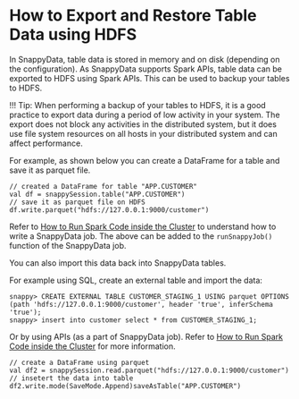 # How to Export and Restore Table Data using HDFS

In SnappyData, table data is stored in memory and on disk (depending on the configuration). As SnappyData supports Spark APIs, table data can be exported to HDFS using Spark APIs. This can be used to backup your tables to HDFS. 

!!! Tip:
	When performing a backup of your tables to HDFS, it is a good practice to export data during a period of low activity in your system. The export does not block any activities in the distributed system, but it does use file system resources on all hosts in your distributed system and can affect performance.

For example, as shown below you can create a DataFrame for a table and save it as parquet file.

```no-highlight
// created a DataFrame for table "APP.CUSTOMER"
val df = snappySession.table("APP.CUSTOMER")
// save it as parquet file on HDFS
df.write.parquet("hdfs://127.0.0.1:9000/customer")
```

Refer to [How to Run Spark Code inside the Cluster](run_spark_job_inside_cluster.md) to understand how to write a SnappyData job. The above can be added to the `runSnappyJob()` function of the SnappyData job.

You can also import this data back into SnappyData tables.

For example using SQL, create an external table and import the data:

```no-highlight
snappy> CREATE EXTERNAL TABLE CUSTOMER_STAGING_1 USING parquet OPTIONS (path 'hdfs://127.0.0.1:9000/customer', header 'true', inferSchema 'true');
snappy> insert into customer select * from CUSTOMER_STAGING_1;
```

Or by using APIs (as a part of SnappyData job). Refer to [How to Run Spark Code inside the Cluster](run_spark_job_inside_cluster.md) for more information. 

```no-highlight
// create a DataFrame using parquet 
val df2 = snappySession.read.parquet("hdfs://127.0.0.1:9000/customer")
// insetert the data into table
df2.write.mode(SaveMode.Append)saveAsTable("APP.CUSTOMER")
```


